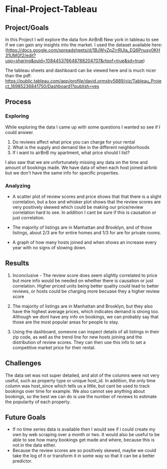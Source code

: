 # Final-Project-Tableau

## Project/Goals
In this Project I will explore the data fom AirBnB New york in tableau to see if we can gain any insights into the market.   I used the  dataset available here: (https://docs.google.com/spreadsheets/d/1BJWyZpZrrRUla_EQ6Pnusy0KH31UMGf2/edit?usp=sharing&ouid=108445376648788204707&rtpof=true&sd=true)

The tableau sheets and dashboard can be viewed here and is much nicer than the pdf:
https://public.tableau.com/app/profile/david.ormsby5889/viz/Tableau_Project_16985236841750/Dashboard1?publish=yes

## Process
### Exploring
While exploring the data I came up with some questions I wanted so see if I could answer.
1. Do reviews affect what price you can charge for your rental
2. What is the supply and demand like in the different neighborhoods
3. If i want to airBnB my apartment, what price should I list?

I also saw that we are unfortunately missing any data on the time and amount of bookings made.  We have data of when each host joined airbnb but we don't have the same info for specific properties.

### Analyzing
- A scatter plot of review scores and price shows that that there is a slight correlation, but a box and whisker plot shows that the review scores are very positively skewed which could be making our price/review correlation hard to see.  In addition I cant be sure if this is causation or just correlation. 

- The majority of listings are in Manhattan and Brooklyn, and of those listings, about 2/3 are for entire homes and 1/3 for are for private rooms.

- A graph of how many hosts joined and when shows an increase every year with no signs of slowing down.

## Results
1. Inconclusive - The review score does seem slightly correlated to price but more info would be needed on whether there is causation or just correlation.  Higher priced units being better quality could lead to better reviews, or hosts could be charging more becuase they a higher review score
 
2. The majority of listings are in Manhattan and Brooklyn, but they also have the highest average prices, which indicates demand is strong too.  Although we dont have any info on bookings, we can probably say that those are the most popular areas for people to stay.

3. Using the dashboard, someone can inspect details of all listings in their zip code, as well as the trend line for new hosts joining and the distribution of review scores.  They can then use this info to set a competitive market price for their rental.

## Challenges 
The data set was not super detailed, and alot of the columns were not very useful, such as property type or unique host_id.  In addition, the only time column was host_since which tells us a little, but cant be used to track bookings over time for example. We also cannot see anything about bookings, so the best we can do is use the number of reviews to estimate the popularity of each property.

## Future Goals
- If no time series data is available then I would see if i could create my own by web scraping over a month or two.  It would also be useful to be able to see how many bookings get made and where, because this is not in the data either.
- Because the review scores are so positively skewed, maybe we could take the log of it or transform it in some way so that it can be a better predictor.  